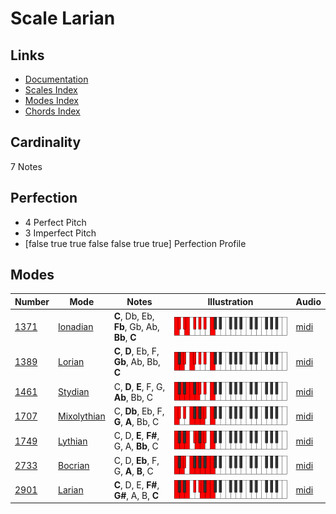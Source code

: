 # Scale Larian

## Links

- [Documentation](README.md)
- [Scales Index](Scales.md)
- [Modes Index](Modes.md)
- [Chords Index](Chords.md)

## Cardinality

7 Notes

## Perfection

- 4 Perfect Pitch
- 3 Imperfect Pitch
- [false true true false false true true] Perfection Profile

## Modes

| Number | Mode | Notes | Illustration | Audio |
|--------|------|-------|--------------|-------|
| [1371](https://ianring.com/musictheory/scales/1371) | [Ionadian](ModeIonadian.md) | **C**, Db, Eb, **Fb**, Gb, Ab, **Bb**, **C** | ![CNaturalIonadian](ModeCNaturalIonadian.png) | [midi](https://github.com/edipermadi/music/blob/main/docs/ModeCNaturalIonadian.mid?raw=true) | 
| [1389](https://ianring.com/musictheory/scales/1389) | [Lorian](ModeLorian.md) | **C**, **D**, Eb, F, **Gb**, Ab, Bb, **C** | ![CNaturalLorian](ModeCNaturalLorian.png) | [midi](https://github.com/edipermadi/music/blob/main/docs/ModeCNaturalLorian.mid?raw=true) | 
| [1461](https://ianring.com/musictheory/scales/1461) | [Stydian](ModeStydian.md) | C, **D**, **E**, F, G, **Ab**, Bb, C | ![CNaturalStydian](ModeCNaturalStydian.png) | [midi](https://github.com/edipermadi/music/blob/main/docs/ModeCNaturalStydian.mid?raw=true) | 
| [1707](https://ianring.com/musictheory/scales/1707) | [Mixolythian](ModeMixolythian.md) | C, **Db**, Eb, F, **G**, **A**, Bb, C | ![CNaturalMixolythian](ModeCNaturalMixolythian.png) | [midi](https://github.com/edipermadi/music/blob/main/docs/ModeCNaturalMixolythian.mid?raw=true) | 
| [1749](https://ianring.com/musictheory/scales/1749) | [Lythian](ModeLythian.md) | C, D, **E**, **F#**, G, A, **Bb**, C | ![CNaturalLythian](ModeCNaturalLythian.png) | [midi](https://github.com/edipermadi/music/blob/main/docs/ModeCNaturalLythian.mid?raw=true) | 
| [2733](https://ianring.com/musictheory/scales/2733) | [Bocrian](ModeBocrian.md) | C, D, **Eb**, F, G, **A**, **B**, C | ![CNaturalBocrian](ModeCNaturalBocrian.png) | [midi](https://github.com/edipermadi/music/blob/main/docs/ModeCNaturalBocrian.mid?raw=true) | 
| [2901](https://ianring.com/musictheory/scales/2901) | [Larian](ModeLarian.md) | **C**, D, E, **F#**, **G#**, A, B, **C** | ![CNaturalLarian](ModeCNaturalLarian.png) | [midi](https://github.com/edipermadi/music/blob/main/docs/ModeCNaturalLarian.mid?raw=true) | 
